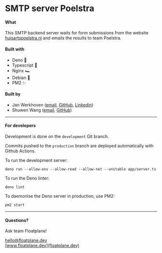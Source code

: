 # SMTP server Poelstra

#### What

This SMTP backend server waits for form submissions from the website
[huisartspoelstra.nl](https://huisartspoelstra.nl) and emails the results to team Poelstra.

#### Built with

- Deno 🦕
- Typescript 🌱
- Nginx 🏎️
- Debian 🐧
- PM2 ✨

#### Built by

- Jan Werkhoven ([email](mailto:jw@floatplane.dev), [GitHub](https://github.com/janwerkhoven), [Linkedin](https://www.linkedin.com/in/jan-werkhoven))
- Shuwen Wang ([email](mailto:sw@floatplane.dev), [GitHub](https://github.com/codelikeshuwen))

---

#### For developers

Development is done on the `development` Git branch.

Commits pushed to the `production` branch are deployed automatically with Github Actions.

To run the development server:

```
deno run --allow-env --allow-read --allow-net --unstable app/server.ts
```

To run the Deno linter:

```
deno lint
```

To daemonise the Deno server in production, use PM2:

```
pm2 start
```

---

#### Questions?

Ask team Floatplane!

[hello@floatplane.dev](mailto:hello@floatplane.dev)  
[www.floatplane.dev](floatplane.dev)

